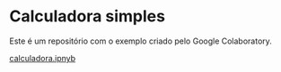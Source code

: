 # Calculadora simples
Este é um repositório com o exemplo criado pelo Google Colaboratory.

[calculadora.ipnyb](/calculadora.ipynb)
